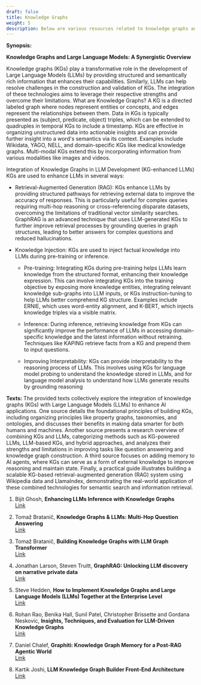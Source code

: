 ```yaml
---
draft: false
title: Knowledge Graphs
weight: 5
description: Below are various resources related to knowledge graphs and their use in LLM applications.
---
```


**Synopsis:**

**Knowledge Graphs and Large Language Models: A Synergistic Overview**

Knowledge graphs (KGs) play a transformative role in the development of Large Language Models (LLMs) by providing structured and semantically rich information that enhances their capabilities. Similarly, LLMs can help resolve challenges in the construction and validation of KGs. The integration of these technologies aims to leverage their respective strengths and overcome their limitations.
What are Knowledge Graphs? A KG is a directed labeled graph where nodes represent entities or concepts, and edges represent the relationships between them. Data in KGs is typically presented as (subject, predicate, object) triples, which can be extended to quadruples in temporal KGs to include a timestamp. KGs are effective in organizing unstructured data into actionable insights and can provide further insight into a word's semantics via its context. Examples include Wikidata, YAGO, NELL, and domain-specific KGs like medical knowledge graphs. Multi-modal KGs extend this by incorporating information from various modalities like images and videos.

Integration of Knowledge Graphs in LLM Development (KG-enhanced LLMs) KGs are used to enhance LLMs in several ways:

- Retrieval-Augmented Generation (RAG): KGs enhance LLMs by providing structured pathways for retrieving external data to improve the accuracy of responses. This is particularly useful for complex queries requiring multi-hop reasoning or cross-referencing disparate datasets, overcoming the limitations of traditional vector similarity searches. GraphRAG is an advanced technique that uses LLM-generated KGs to further improve retrieval processes by grounding queries in graph structures, leading to better answers for complex questions and reduced hallucinations.

- Knowledge Injection: KGs are used to inject factual knowledge into LLMs during pre-training or inference.

    - Pre-training: Integrating KGs during pre-training helps LLMs learn knowledge from the structured format, enhancing their knowledge expression. This can involve integrating KGs into the training objective by exposing more knowledge entities, integrating relevant knowledge sub-graphs into LLM inputs, or KGs instruction-tuning to help LLMs better comprehend KG structure. Examples include ERNIE, which uses word-entity alignment, and K-BERT, which injects knowledge triples via a visible matrix.

    - Inference: During inference, retrieving knowledge from KGs can significantly improve the performance of LLMs in accessing domain-specific knowledge and the latest information without retraining. Techniques like KAPING retrieve facts from a KG and prepend them to input questions.

    - Improving Interpretability: KGs can provide interpretability to the reasoning process of LLMs. This involves using KGs for language model probing to understand the knowledge stored in LLMs, and for language model analysis to understand how LLMs generate results by grounding reasoning

**Texts:**
The provided texts collectively explore the integration of knowledge graphs (KGs) with Large Language Models (LLMs) to enhance AI applications. One source details the foundational principles of building KGs, including organizing principles like property graphs, taxonomies, and ontologies, and discusses their benefits in making data smarter for both humans and machines. Another source presents a research overview of combining KGs and LLMs, categorizing methods such as KG-powered LLMs, LLM-based KGs, and hybrid approaches, and analyzes their strengths and limitations in improving tasks like question answering and knowledge graph construction. A third source focuses on adding memory to AI agents, where KGs can serve as a form of external knowledge to improve reasoning and maintain state. Finally, a practical guide illustrates building a scalable KG-based retrieval-augmented generation (RAG) system using Wikipedia data and LlamaIndex, demonstrating the real-world application of these combined technologies for semantic search and information retrieval.

1. Bijit Ghosh, **Enhancing LLMs Inference with Knowledge Graphs** <br />
[Link](https://medium.com/@bijit211987/enhancing-llms-inference-with-knowledge-graphs-7140b3c3d683)

2. Tomaž Bratanič, **Knowledge Graphs & LLMs: Multi-Hop Question Answering** <br />
[Link](https://neo4j.com/blog/developer/knowledge-graphs-llms-multi-hop-question-answering/)

3. Tomaž Bratanič, **Building Knowledge Graphs with LLM Graph Transformer** <br />
[Link](https://medium.com/data-science/building-knowledge-graphs-with-llm-graph-transformer-a91045c49b59)

4. Jonathan Larson, Steven Truitt, **GraphRAG: Unlocking LLM discovery on narrative private data** <br />
[Link](https://www.microsoft.com/en-us/research/blog/graphrag-unlocking-llm-discovery-on-narrative-private-data/)

5. Steve Hedden, **How to Implement Knowledge Graphs and Large Language Models (LLMs) Together at the Enterprise Level** <br />
[Link](https://towardsdatascience.com/how-to-implement-knowledge-graphs-and-large-language-models-llms-together-at-the-enterprise-level-cf2835475c47/)

6. Rohan Rao, Benika Hall, Sunil Patel, Christopher Brissette and Gordana Neskovic, **Insights, Techniques, and Evaluation for LLM-Driven Knowledge Graphs** <br />
[Link](https://developer.nvidia.com/blog/insights-techniques-and-evaluation-for-llm-driven-knowledge-graphs/)

7. Daniel Chalef, **Graphiti: Knowledge Graph Memory for a Post-RAG Agentic World** <br />
[Link](https://neo4j.com/blog/developer/graphiti-knowledge-graph-memory/)

8. Kartik Joshi, **LLM Knowledge Graph Builder Front-End Architecture** <br />
[Link](https://neo4j.com/blog/developer/frontend-architecture-and-integration/)